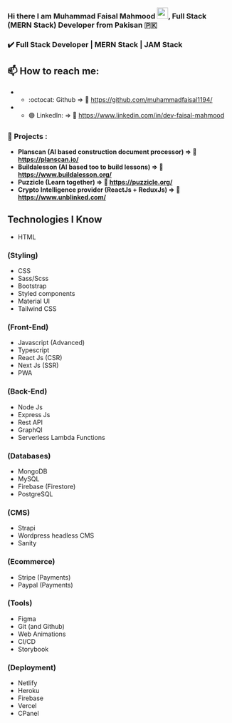 ### Hi there I am Muhammad Faisal Mahmood <img height="25px" src="https://media.giphy.com/media/hvRJCLFzcasrR4ia7z/giphy.gif" width="25px">, Full Stack (MERN Stack) Developer from Pakisan :pakistan:

### :heavy_check_mark: Full Stack Developer | MERN Stack | JAM Stack

## 📫 How to reach me:

- - :octocat: Github => :link: https://github.com/muhammadfaisal1194/
- - :purple_circle: LinkedIn: => :link: https://www.linkedin.com/in/dev-faisal-mahmood

### :medal_sports: Projects :

- **Planscan (AI based construction document processor) => :link: https://planscan.io/**
- **Buildalesson (AI based too to build lessons) => :link: https://www.buildalesson.org/**
- **Puzzicle (Learn together) => :link: https://puzzicle.org/**
- **Crypto Intelligence provider (ReactJs + ReduxJs) => :link: https://www.unblinked.com/**

## Technologies I Know

- HTML

### (Styling)

- CSS
- Sass/Scss
- Bootstrap
- Styled components
- Material UI
- Tailwind CSS

### (Front-End)

- Javascript (Advanced)
- Typescript
- React Js (CSR)
- Next Js (SSR)
- PWA

### (Back-End)

- Node Js
- Express Js
- Rest API
- GraphQl
- Serverless Lambda Functions

### (Databases)

- MongoDB
- MySQL
- Firebase (Firestore)
- PostgreSQL

### (CMS)

- Strapi
- Wordpress headless CMS
- Sanity

### (Ecommerce)

- Stripe (Payments)
- Paypal (Payments)

### (Tools)

- Figma
- Git (and Github)
- Web Animations
- CI/CD
- Storybook

### (Deployment)

- Netlify
- Heroku
- Firebase
- Vercel
- CPanel
